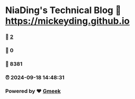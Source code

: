 # NiaDing's Technical Blog  :link: https://mickeyding.github.io 
### :page_facing_up: [2](https://mickeyding.github.io/tag.html) 
### :speech_balloon: 0 
### :hibiscus: 8381 
### :alarm_clock: 2024-09-18 14:48:31 
### Powered by :heart: [Gmeek](https://github.com/Meekdai/Gmeek)
